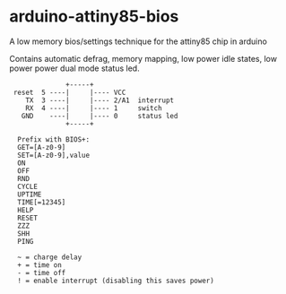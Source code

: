 # arduino-attiny85-bios
A low memory bios/settings technique for the attiny85 chip in arduino

Contains automatic defrag, memory mapping, low power idle states, low power power dual mode status led.

```
              +-----+
 reset  5 ----|     |---- VCC
    TX  3 ----|     |---- 2/A1  interrupt
    RX  4 ----|     |---- 1     switch
   GND    ----|     |---- 0     status led
              +-----+

  Prefix with BIOS+:
  GET=[A-z0-9]
  SET=[A-z0-9],value
  ON
  OFF
  RND
  CYCLE
  UPTIME
  TIME[=12345]
  HELP
  RESET
  ZZZ
  SHH
  PING
  
  ~ = charge delay
  + = time on
  - = time off
  ! = enable interrupt (disabling this saves power)
```
